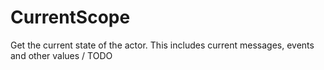 # CurrentScope

Get the current state of the actor. This includes current messages, events and
other values / TODO
